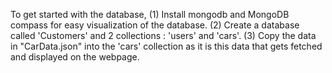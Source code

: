 To get started with the database,
(1) Install mongodb and MongoDB compass for easy visualization of the database.
(2) Create a database called 'Customers' and 2 collections : 'users' and 'cars'.
(3) Copy the data in "CarData.json" into the 'cars' collection as it is this data that gets fetched and displayed on the webpage.

